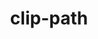 ---
title: "clip-path"
description: ""
category: css
keywords: clip,path,svg,mask
last_test_date: "2021-02-01"
test_url: "/tests/css-clip-path.html"
test_results_url: "https://testi.at/proj/OgBCZJIoG0CGNDFrYGTx5L"
stats: {
  apple-mail: {
    macos: {
      "11": "n",
      "12": "n",
      "13": "y"
    },
    ios: {
      "11": "n",
      "12": "n",
      "13": "n",
      "14": "y"
    }
  },
  gmail: {
    desktop-webmail: {
      "2021-02": "n"
    },
    ios: {
      "2021-02": "n"
    },
    android: {
      "2021-02": "n"
    },
    mobile-webmail: {
      "2021-02": "n"
    }
  },
  orange: {
    desktop-webmail: {
      "2021-02":"u"
    },
    ios: {
      "2021-02":"u"
    },
    android: {
      "2021-02":"u"
    }
  },
  outlook: {
    windows: {
      "2007": "n",
      "2010": "n",
      "2013": "n",
      "2016": "n",
      "2019": "n"
    },
    windows-10-mail: {
      "2021-02": "n"
    },
    macos: {
      "2011": "n",
      "2016": "n",
      "2021-02": "y"
    },
    outlook-com: {
      "2021-02": "n"
    },
    ios: {
      "2021-02": "n"
    },
    android: {
      "4.2101.1": "n"
    }
  },
  yahoo: {
    desktop-webmail: {
      "2021-02": "n"
    },
    ios: {
      "2021-02": "u"
    },
    android: {
      "6.16.2.1525679": "n"
    }
  },
  aol: {
    desktop-webmail: {
      "2021-02": "n"
    },
    ios: {
      "2021-02": "u"
    },
    android: {
      "2021-02": "u"
    }
  },
  samsung-email: {
    android: {
      "6.1.31.2": "y"
    }
  },
  sfr: {
    desktop-webmail: {
      "2021-02":"u"
    },
    ios: {
      "2021-02":"u"
    },
    android: {
      "2021-02":"u"
    }
  },
  thunderbird: {
    macos: {
      "2021-02": "y"
    }
  },
  protonmail: {
    desktop-webmail: {
      "2021-02":"u"
    },
    ios: {
      "2021-02":"u"
    },
    android: {
      "2021-02":"u"
    }
  },
  hey: {
    desktop-webmail: {
      "2021-02":"u"
    }
  },
  mail-ru: {
    desktop-webmail: {
      "2021-02":"a #1 #2"
    }
  }
}
notes_by_num: {
  "1": "Partial. `path()` is not supported.",
  "2": "Partial. [Embeded SVG](/features/html-svg/) is not supported. Referencing an embeded SVG's `<clipPath>` with `url()` does not work.",
  "3": "Partial. Referencing an external SVG's `<clipPath>` with `url()` does not work.",
}
links: {
  "MDN: clip-path":"https://developer.mozilla.org/en-US/docs/Web/CSS/clip-path",
  "Can I use: CSS clip-path property (for HTML)":"https://caniuse.com/css-clip-path",
  "Can I use: CSS property: clip-path: On HTML elements":"https://caniuse.com/mdn-css_properties_clip-path_html",
  "Can I use: CSS property: clip-path: `path()`":"https://caniuse.com/mdn-css_properties_clip-path_path",
  "Can I use: CSS property: clip-path: `<basic-shape>`":"https://caniuse.com/mdn-css_properties_clip-path_basic_shape",
  "Can I use: SVG element: clipPath":"https://caniuse.com/mdn-svg_elements_clippath"
}
---